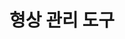 ---
title: 형상 관리 도구
linkTitle: "형상 관리 도구"
description: "형상 관리 도구"
url: /egovframe-development/configuration-management-tool/
menu:
  depth:
    weight: 6
    parent: "egovframe-development"
    identifier: "configuration-management-tool"
---